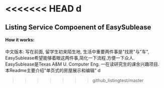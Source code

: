 <<<<<<< HEAD
d
=======
## Listing Service Compoenent of EasySublease
#### How it works:

中文版本:
写在前面, 留学生初来陌生地, 生活中重要两件事是"找房"与"车", EasySublease希望能够着眼这两件事,简化一下流程.方便一下众人. EasySublease是Texas A&M U. Computer Eng. 一在读研究生的课余兴趣项目. 本Readme主要介绍"单页式的房屋展示和编辑"
d
>>>>>>> github_listingtest/master

